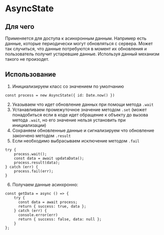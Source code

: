 # AsyncState

## Для чего
Применяется для доступа к асинхронным данным. Например есть данные, которые периодически могут обновляться с сервера. Может так случиться, что данные потребуются в момент их обновления и пользователь получит устаревшие данные. Используя данный механизм такого не произодет.

## Использование
1. Инициализируем класс со значением по умолчанию
```
const process = new AsyncState({ id: Date.now() })
```

2. Указываем что идет обновление данных при помощи метода `.wait`
3. Устанавливаем промежуточное значение методом `.set` (может понадобиться если в коде идет обращение к объекту до вызова метода `.wait`, но его значение нельзя установить при инициализации)
4. Сохраняем обновленные данные и сигнализируем что обновление закончено методом `.result`
5. Если необходимо выбрасываем исключение методом `.fail`
```
try {
    process.wait();
    const data = await updataData();
    process.result(data);
} catch (err) {
    process.fail(err);
}

```

6. Получаем данные асинхронно:
```
const getData = async () => {
    try {
      const data = await process;
      return { success: true, data };
    } catch (err) {
      console.error(err)
      return { success: false, data: null };
    }
};
```